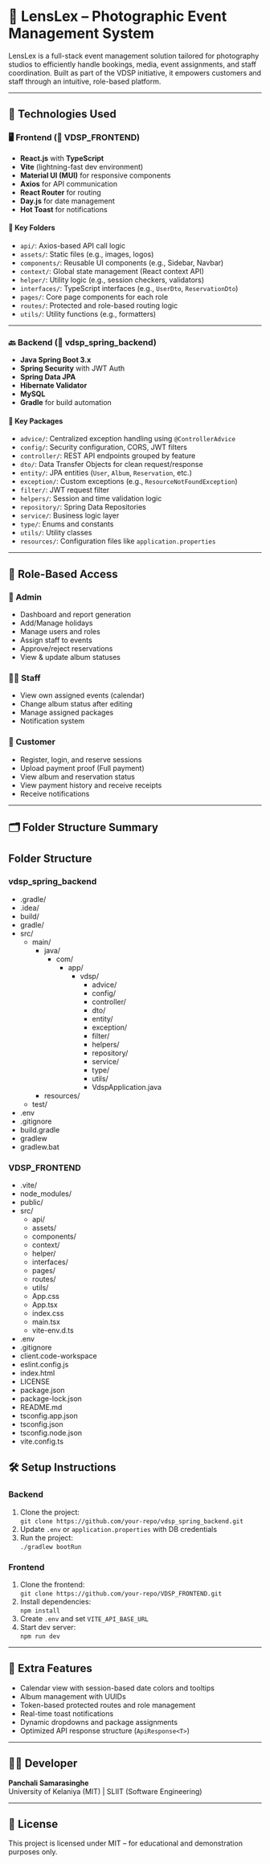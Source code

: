 # 📸 LensLex – Photographic Event Management System

LensLex is a full-stack event management solution tailored for photography studios to efficiently handle bookings, media, event assignments, and staff coordination. Built as part of the VDSP initiative, it empowers customers and staff through an intuitive, role-based platform.

---

## 🚀 Technologies Used

### 🖥️ Frontend (📂 VDSP_FRONTEND)
- **React.js** with **TypeScript**
- **Vite** (lightning-fast dev environment)
- **Material UI (MUI)** for responsive components
- **Axios** for API communication
- **React Router** for routing
- **Day.js** for date management
- **Hot Toast** for notifications

#### 📁 Key Folders
- `api/`: Axios-based API call logic
- `assets/`: Static files (e.g., images, logos)
- `components/`: Reusable UI components (e.g., Sidebar, Navbar)
- `context/`: Global state management (React context API)
- `helper/`: Utility logic (e.g., session checkers, validators)
- `interfaces/`: TypeScript interfaces (e.g., `UserDto`, `ReservationDto`)
- `pages/`: Core page components for each role
- `routes/`: Protected and role-based routing logic
- `utils/`: Utility functions (e.g., formatters)

---

### 🔙 Backend (📂 vdsp_spring_backend)
- **Java Spring Boot 3.x**
- **Spring Security** with JWT Auth
- **Spring Data JPA**
- **Hibernate Validator**
- **MySQL**
- **Gradle** for build automation

#### 📁 Key Packages
- `advice/`: Centralized exception handling using `@ControllerAdvice`
- `config/`: Security configuration, CORS, JWT filters
- `controller/`: REST API endpoints grouped by feature
- `dto/`: Data Transfer Objects for clean request/response
- `entity/`: JPA entities (`User`, `Album`, `Reservation`, etc.)
- `exception/`: Custom exceptions (e.g., `ResourceNotFoundException`)
- `filter/`: JWT request filter
- `helpers/`: Session and time validation logic
- `repository/`: Spring Data Repositories
- `service/`: Business logic layer
- `type/`: Enums and constants
- `utils/`: Utility classes
- `resources/`: Configuration files like `application.properties`

---

## 👤 Role-Based Access

### 🔐 Admin
- Dashboard and report generation
- Add/Manage holidays
- Manage users and roles
- Assign staff to events
- Approve/reject reservations
- View & update album statuses

### 👨‍💼 Staff
- View own assigned events (calendar)
- Change album status after editing
- Manage assigned packages
- Notification system

### 👩 Customer
- Register, login, and reserve sessions
- Upload payment proof (Full payment)
- View album and reservation status
- View payment history and receive receipts
- Receive notifications

---

## 🗂 Folder Structure Summary

## Folder Structure

### vdsp_spring_backend
- .gradle/
- .idea/
- build/
- gradle/
- src/
  - main/
    - java/
      - com/
        - app/
          - vdsp/
            - advice/
            - config/
            - controller/
            - dto/
            - entity/
            - exception/
            - filter/
            - helpers/
            - repository/
            - service/
            - type/
            - utils/
            - VdspApplication.java
    - resources/
  - test/
- .env
- .gitignore
- build.gradle
- gradlew
- gradlew.bat

### VDSP_FRONTEND
- .vite/
- node_modules/
- public/
- src/
  - api/
  - assets/
  - components/
  - context/
  - helper/
  - interfaces/
  - pages/
  - routes/
  - utils/
  - App.css
  - App.tsx
  - index.css
  - main.tsx
  - vite-env.d.ts
- .env
- .gitignore
- client.code-workspace
- eslint.config.js
- index.html
- LICENSE
- package.json
- package-lock.json
- README.md
- tsconfig.app.json
- tsconfig.json
- tsconfig.node.json
- vite.config.ts

## 🛠 Setup Instructions

### Backend
1. Clone the project:  
   `git clone https://github.com/your-repo/vdsp_spring_backend.git`
2. Update `.env` or `application.properties` with DB credentials
3. Run the project:  
   `./gradlew bootRun`

### Frontend
1. Clone the frontend:  
   `git clone https://github.com/your-repo/VDSP_FRONTEND.git`
2. Install dependencies:  
   `npm install`
3. Create `.env` and set `VITE_API_BASE_URL`
4. Start dev server:  
   `npm run dev`

---

## 📸 Extra Features
- Calendar view with session-based date colors and tooltips
- Album management with UUIDs
- Token-based protected routes and role management
- Real-time toast notifications
- Dynamic dropdowns and package assignments
- Optimized API response structure (`ApiResponse<T>`)

---

## 👩‍💻 Developer

**Panchali Samarasinghe**  
University of Kelaniya (MIT) | SLIIT (Software Engineering)

---

## 📝 License

This project is licensed under MIT – for educational and demonstration purposes only.
